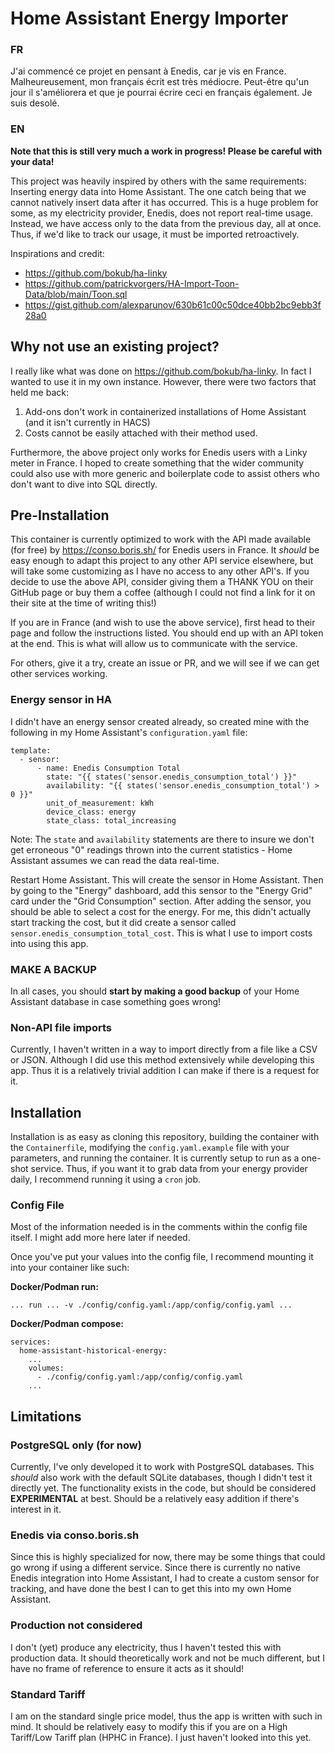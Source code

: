 # Home Assistant Energy Importer

### FR
J'ai commencé ce projet en pensant à Enedis, car je vis en France. Malheureusement, mon français écrit est très médiocre. Peut-être qu'un jour il s'améliorera et que je pourrai écrire ceci en français également. Je suis desolé.

### EN

**Note that this is still very much a work in progress! Please be careful with your data!**

This project was heavily inspired by others with the same requirements: Inserting energy data into Home Assistant. The one catch being that we cannot natively insert data after it has occurred. This is a huge problem for some, as my electricity provider, Enedis, does not report real-time usage. Instead, we have access only to the data from the previous day, all at once. Thus, if we'd like to track our usage, it must be imported retroactively.

Inspirations and credit:
- https://github.com/bokub/ha-linky
- https://github.com/patrickvorgers/HA-Import-Toon-Data/blob/main/Toon.sql
- https://gist.github.com/alexparunov/630b61c00c50dce40bb2bc9ebb3f28a0

## Why not use an existing project?

I really like what was done on https://github.com/bokub/ha-linky. In fact I wanted to use it in my own instance. However, there were two factors that held me back: 

1) Add-ons don't work in containerized installations of Home Assistant (and it isn't currently in HACS)
2) Costs cannot be easily attached with their method used. 

Furthermore, the above project only works for Enedis users with a Linky meter in France. I hoped to create something that the wider community could also use with more generic and boilerplate code to assist others who don't want to dive into SQL directly.

## Pre-Installation

This container is currently optimized to work with the API made available (for free) by https://conso.boris.sh/ for Enedis users in France. It *should* be easy enough to adapt this project to any other API service elsewhere, but will take some customizing as I have no access to any other API's. If you decide to use the above API, consider giving them a THANK YOU on their GitHub page or buy them a coffee (although I could not find a link for it on their site at the time of writing this!)

If you are in France (and wish to use the above service), first head to their page and follow the instructions listed. You should end up with an API token at the end. This is what will allow us to communicate with the service.

For others, give it a try, create an issue or PR, and we will see if we can get other services working.

### Energy sensor in HA

I didn't have an energy sensor created already, so created mine with the following in my Home Assistant's `configuration.yaml` file:

```{yaml}
template:
  - sensor:
      - name: Enedis Consumption Total
        state: "{{ states('sensor.enedis_consumption_total') }}"
        availability: "{{ states('sensor.enedis_consumption_total') > 0 }}"
        unit_of_measurement: kWh
        device_class: energy
        state_class: total_increasing
```

Note: The `state` and `availability` statements are there to insure we don't get erroneous "0" readings thrown into the current statistics - Home Assistant assumes we can read the data real-time. 

Restart Home Assistant. This will create the sensor in Home Assistant. Then by going to the "Energy" dashboard, add this sensor to the "Energy Grid" card under the "Grid Consumption" section. After adding the sensor, you should be able to select a cost for the energy. For me, this didn't actually start tracking the cost, but it did create a sensor called `sensor.enedis_consumption_total_cost`. This is what I use to import costs into using this app.

### MAKE A BACKUP

In all cases, you should **start by making a good backup** of your Home Assistant database in case something goes wrong!

### Non-API file imports

Currently, I haven't written in a way to import directly from a file like a CSV or JSON. Although I did use this method extensively while developing this app. Thus it is a relatively trivial addition I can make if there is a request for it.

## Installation

Installation is as easy as cloning this repository, building the container with the `Containerfile`, modifying the `config.yaml.example` file with your parameters, and running the container. It is currently setup to run as a one-shot service. Thus, if you want it to grab data from your energy provider daily, I recommend running it using a `cron` job.

### Config File

Most of the information needed is in the comments within the config file itself. I might add more here later if needed.

Once you've put your values into the config file, I recommend mounting it into your container like such:

**Docker/Podman run:**
```
... run ... -v ./config/config.yaml:/app/config/config.yaml ...
```

**Docker/Podman compose:**

```
services:
  home-assistant-historical-energy:
    ...
    volumes:
      - ./config/config.yaml:/app/config/config.yaml
    ...
```

## Limitations

### PostgreSQL only (for now)

Currently, I've only developed it to work with PostgreSQL databases. This *should* also work with the default SQLite databases, though I didn't test it directly yet. The functionality exists in the code, but should be considered **EXPERIMENTAL** at best. Should be a relatively easy addition if there's interest in it.

### Enedis via conso.boris.sh

Since this is highly specialized for now, there may be some things that could go wrong if using a different service. Since there is currently no native Enedis integration into Home Assistant, I had to create a custom sensor for tracking, and have done the best I can to get this into my own Home Assistant.

### Production not considered

I don't (yet) produce any electricity, thus I haven't tested this with production data. It should theoretically work and not be much different, but I have no frame of reference to ensure it acts as it should!

### Standard Tariff

I am on the standard single price model, thus the app is written with such in mind. It should be relatively easy to modify this if you are on a High Tariff/Low Tariff plan (HPHC in France). I just haven't looked into this yet.
